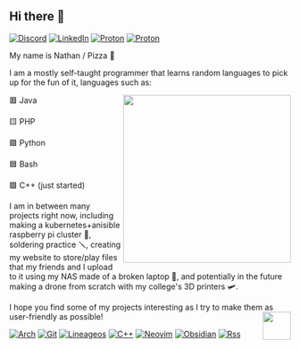 ## Hi there 👋
[![Discord](https://img.shields.io/badge/Discord-%235865F2.svg?&logo=discord&logoColor=white)](https://discordapp.com/users/714918826831118436)
[![LinkedIn](https://custom-icon-badges.demolab.com/badge/LinkedIn-0A66C2?logo=linkedin-white&logoColor=fff)](https://linkedin.com/in/pizza2d1)
[![Proton](https://shields.io/badge/Proton%20Mail-%236d4aff.svg?&logo=proton&logoColor=white)](https://mail.google.com/mail/?view=cm&fs=1&to=pizza2d1@proton.me)
[![Proton](https://shields.io/badge/Gmail-%23fa5e55.svg?&logo=gmail&logoColor=white)](https://mail.google.com/mail/?view=cm&fs=1&to=yyou9481138@gmail.com)
<!-- https://img.shields.io/website?down_color=red&down_message=offline&style=for-the-badge&up_color=green&up_message=up&url=https%3A%2F%2Fpizza2d1.duckdns.org -->

My name is Nathan / Pizza :pizza:

I am a mostly self-taught programmer that learns random languages to pick up for the fun of it, languages such as:


 
🟥 Java                    <img align="right" width="100" src="https://upload.wikimedia.org/wikipedia/commons/5/59/Empty.png?20091205084734" hidden /><img align="right" width="300" height="300" src="https://github-readme-stats.vercel.app/api/top-langs/?username=pizza2d1&theme=dark&layout=compact">

🟨 PHP    

🟩 Python

🟦 Bash

🟪 C++ (just started)


I am in between many projects right now, including making a kubernetes+anisible raspberry pi cluster 🔗, soldering practice 🪛, creating my website to store/play files that my friends and I upload to it using my NAS made of a broken laptop 📃, and potentially in the future making a drone from scratch with my college's 3D printers 🛩️.

I hope you find some of my projects interesting as I try to make them as user-friendly as possible! <img align="right" width="50" src="https://media.tenor.com/YytI7A-IRcsAAAAj/kirby-dance-kirby.gif">

[![Arch](https://img.shields.io/badge/Arch%20Linux-1793D1?logo=arch-linux&logoColor=fff&style=for-the-badge)](https://archlinux.org)
[![Git](https://img.shields.io/badge/git-%23F05033.svg?style=for-the-badge&logo=git&logoColor=white)](https://github.com/pizza2d1)
[![Lineageos](https://img.shields.io/badge/lineageos-167C80?style=for-the-badge&logo=lineageos&logoColor=white)](https://lineageos.org)
[![C++](https://img.shields.io/badge/c++-%2300599C.svg?style=for-the-badge&logo=c%2B%2B&logoColor=white)](https://learncpp.com)
[![Neovim](https://img.shields.io/badge/NeoVim-%2357A143.svg?&style=for-the-badge&logo=neovim&logoColor=white)](https://nvchad.com)
[![Obsidian](https://img.shields.io/badge/Obsidian-%23483699.svg?style=for-the-badge&logo=obsidian&logoColor=white)](https://obsidian.md)
[![Rss](https://img.shields.io/badge/rss-F88900?style=for-the-badge&logo=rss&logoColor=white)](https://pizza2d1.duckdns.org/rss/)
<!--
**Pizza2d1/Pizza2d1** is a ✨ _special_ ✨ repository because its `README.md` (this file) appears on your GitHub profile.

Here are some ideas to get you started:

- 🔭 I’m currently working on ...
- 🌱 I’m currently learning ...
- 👯 I’m looking to collaborate on ...
- 🤔 I’m looking for help with ...
- 💬 Ask me about ...
- 📫 How to reach me: ...
- 😄 Pronouns: ...
- ⚡ Fun fact: ...
-->
<!-- <img align="right" width="5" src="https://upload.wikimedia.org/wikipedia/commons/5/59/Empty.png?20091205084734" hidden /> -->
